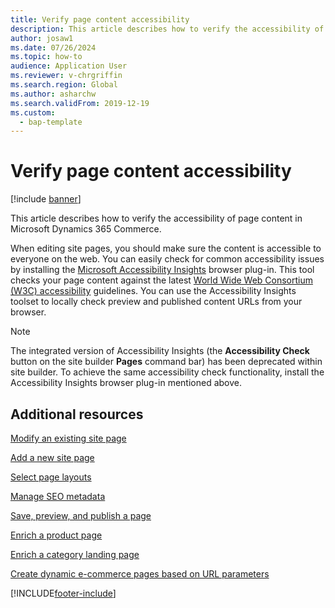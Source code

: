 ```yaml
---
title: Verify page content accessibility
description: This article describes how to verify the accessibility of page content in Microsoft Dynamics 365 Commerce.
author: josaw1
ms.date: 07/26/2024
ms.topic: how-to
audience: Application User
ms.reviewer: v-chrgriffin
ms.search.region: Global
ms.author: asharchw
ms.search.validFrom: 2019-12-19
ms.custom: 
  - bap-template
---
```


# Verify page content accessibility

[!include [banner](includes/banner.md)]

This article describes how to verify the accessibility of page content in Microsoft Dynamics 365 Commerce.

When editing site pages, you should make sure the content is accessible to everyone on the web. You can easily check for common accessibility issues by installing the [Microsoft Accessibility Insights](https://accessibilityinsights.io/) browser plug-in. This tool checks your page content against the latest [World Wide Web Consortium (W3C) accessibility](https://www.w3.org/standards/webdesign/accessibility) guidelines. You can use the Accessibility Insights toolset to locally check preview and published content URLs from your browser.

> [!NOTE]
> The integrated version of Accessibility Insights (the **Accessibility Check** button on the site builder **Pages** command bar) has been deprecated within site builder. To achieve the same accessibility check functionality, install the Accessibility Insights browser plug-in mentioned above.

## Additional resources

[Modify an existing site page](modify-existing-page.md)

[Add a new site page](add-new-page.md)

[Select page layouts](select-page-layouts.md)

[Manage SEO metadata](manage-seo-metadata.md)

[Save, preview, and publish a page](save-preview-publish-page.md)

[Enrich a product page](enrich-product-page.md)

[Enrich a category landing page](enrich-category-page.md)

[Create dynamic e-commerce pages based on URL parameters](create-dynamic-pages.md)


[!INCLUDE[footer-include](../includes/footer-banner.md)]
